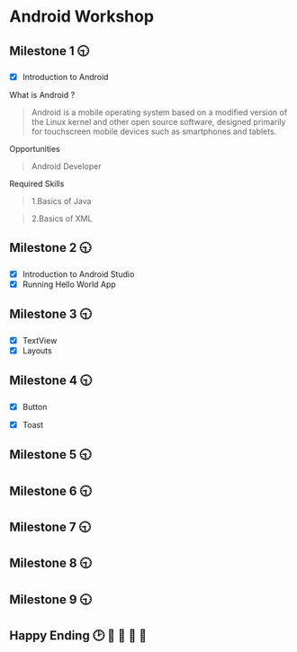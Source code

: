 # Android Workshop

## Milestone 1 :clock930:
- [x] Introduction to Android

What is Android ?
>Android is a mobile operating system based on a modified version of the Linux kernel and other open source software, designed primarily for touchscreen mobile devices such as smartphones and tablets.

Opportunities
>Android Developer

Required Skills
>1.Basics of Java

>2.Basics of XML

## Milestone 2 :clock930:
- [x] Introduction to Android Studio
- [x] Running Hello World App

## Milestone 3 :clock930:
- [x] TextView
- [x] Layouts

## Milestone 4 :clock930:
- [x] Button
- [x] Toast


## Milestone 5 :clock930:

## Milestone 6 :clock930:

## Milestone 7 :clock930:

## Milestone 8 :clock930:

## Milestone 9 :clock930:

## Happy Ending :clock2: :tada:  :tada: :tada: :100:
